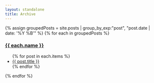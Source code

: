 ```yaml
---
layout: standalone
title: Archive
---
```


{% assign groupedPosts = site.posts | group_by_exp:"post", "post.date | date: '%Y %B'"  %}
{% for each in groupedPosts %}

<div class="p-2 mt-4 mb-2 bg-light border-top">
    <h3 class="text-secondary" id="{{ each.name | slugify }}">
        <a href="#{{ each.name | slugify }}" class="text-reset">{{ each.name }}</a>
    </h3>
</div>

<ul class="list-unstyled">
{% for post in each.items %}
<li>
    <i class="bi bi-caret-right-fill" role="img" aria-hidden="true"></i>
    <a href="{{ post.url }}" class="fs-5 text-decoration-none">{{ post.title }}</a>
</li>
{% endfor %}
</ul>

{% endfor %}
